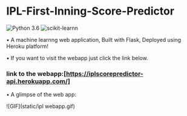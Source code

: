 # IPL-First-Inning-Score-Predictor
![Python 3.6](https://img.shields.io/badge/Python-3.6-brightgreen.svg) 
![scikit-learnn](https://img.shields.io/badge/Library-Scikit_Learn-orange.svg)

• A machine learnng web application, Built with Flask, Deployed using Heroku platform!

• If you want to visit the webapp just click the link below.

### link to the webapp:[https://iplscorepredictor-api.herokuapp.com/]

• A glimpse of the web app:

![GIF](static/ipl webapp.gif)
